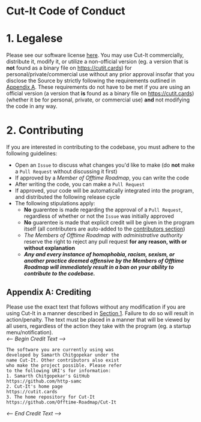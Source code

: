 # Cut-It Code of Conduct

# 1. Legalese
Please see our software license [here](.../LICENSE). You may use Cut-It commercially, distribute it, modify it, or utilize a non-official version (eg. a version that is **not** found as a binary file on <https://cutit.cards>) for personal/private/commercial use without any prior approval insofar that you disclose the Source by strictly following the requirements outlined in [Appendix A](#appendix-a-crediting). These requirements do not have to be met if you are using an official version (a version that **is** found as a binary file on <https://cutit.cards>) (whether it be for personal, private, or commercial use) **and** not modifying the code in any way.

# 2. Contributing
If you are interested in contributing to the codebase, you must adhere to the following guidelines:
- Open an ``Issue`` to discuss what changes you'd like to make (do **not** make a ``Pull Request`` without discussing it first)
- If approved by a *Member of Offtime Roadmap*, you can write the code
- After writing the code, you can make a ``Pull Request``
- If approved, your code will be automatically integrated into the program, and distributed the following release cycle
- The following stipulations apply:
  - **No** guarentee is made regarding the approval of a ``Pull Request``, regardless of whether or not the ``Issue`` was initially approved
  - **No** guarentee is made that explicit credit will be given in the program itself (all contributers are auto-added to the [contributors section](.../graphs/contributors))
  - *The Members of Offtime Roadmap with administrative authority* reserve the right to reject any pull request **for any reason, with or without explanation**
  - ***Any and every instance of homophobia, racism, sexism, or another practice deemed offensive by the Members of Offtime Roadmap will immediately result in a ban on your ability to contribute to the codebase.***
## Appendix A: Crediting
Please use the exact text that follows without any modification if you are using Cut-It in a manner described in [Section 1](#1-legalese). Failure to do so will result in action/penalty. The text must be placed in a manner that will be viewed by all users, regardless of the action they take with the program (eg. a startup menu/notification).\
*<-- Begin Credit Text -->*
```
The software you are currently using was
developed by Samarth Chitgopekar under the
name Cut-It. Other contributors also exist
who make the project possible. Please refer
to the following URI's for information:
1. Samarth Chitgopekar's GitHub
https://github.com/http-samc
2. Cut-It's home page
https://cutit.cards
3. The home repository for Cut-It
https://github.com/Offtime-Roadmap/Cut-It
```
*<-- End Credit Text -->*
